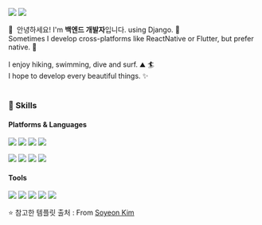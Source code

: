 <p>
  <a href="https://choidaehwan.github.io/" target="_blank"><img src="https://img.shields.io/badge/Blog-DD0B78?style=flat-square&logo=GitHub%20Sponsors&logoColor=white"/></a>
  <a href="mailto:choidaehwan9282@gmail.com" target="_blank"><img src="https://img.shields.io/badge/choidaehwan9282@gmail.com-EA4335?style=flat-square&logo=Gmail&logoColor=white"/></a>
</p>

<p>
  👋&nbsp; 안녕하세요! I'm <b>백엔드 개발자</b>입니다. using Django. 🚀<br/>
  Sometimes I develop cross-platforms like ReactNative or Flutter, but prefer native. 💖<br/><br/>
  I enjoy hiking, swimming, dive and surf. ⛰ 🏄<br/>
  I hope to develop every beautiful things. ✨ <br/><br/>
</p>

### 💪 Skills
#### Platforms & Languages
<p>
  <img src="https://img.shields.io/badge/Python-yellow?style=flat-square&logo=Python&logoColor=white"/>
  <img src="https://img.shields.io/badge/Django-blue?style=flat-square&logo=Django&logoColor=white"/>
  <img src="https://img.shields.io/badge/Spring Boot-green?style=flat-square&logo=Spring Boot&logoColor=black"/>
  <img src="https://img.shields.io/badge/Java-6DB33F?style=flat-square&logo=Java&logoColor=white"/>
</p>
<p>
  <img src="https://img.shields.io/badge/Kotlin-0095D5?style=flat-square&logo=Kotlin&logoColor=white"/> 
  <img src="https://img.shields.io/badge/Swift-FA7343?style=flat-square&logo=Swift&logoColor=white"/>
  <img src="https://img.shields.io/badge/Java-007396?style=flat-square&logo=Java&logoColor=white"/>
  <img src="https://img.shields.io/badge/TypeScript-3178C6?style=flat-square&logo=TypeScript&logoColor=white"/>
</p>

#### Tools
<p>
  <img src="https://img.shields.io/badge/ReactiveX-B7178C?style=flat-square&logo=ReactiveX&logoColor=white"/>
  <img src="https://img.shields.io/badge/Firebase-FFCA28?style=flat-square&logo=Firebase&logoColor=black"/>
  <img src="https://img.shields.io/badge/Realm-39477F?style=flat-square&logo=Realm&logoColor=white"/>
  <img src="https://img.shields.io/badge/Bitrise-683D87?style=flat-square&logo=Bitrise&logoColor=white"/>
  <img src="https://img.shields.io/badge/Git-F05032?style=flat-square&logo=Git&logoColor=white"/>
</p>


⭐️ 참고한 템플릿 출처 : From [Soyeon Kim](https://github.com/cowkite) 
